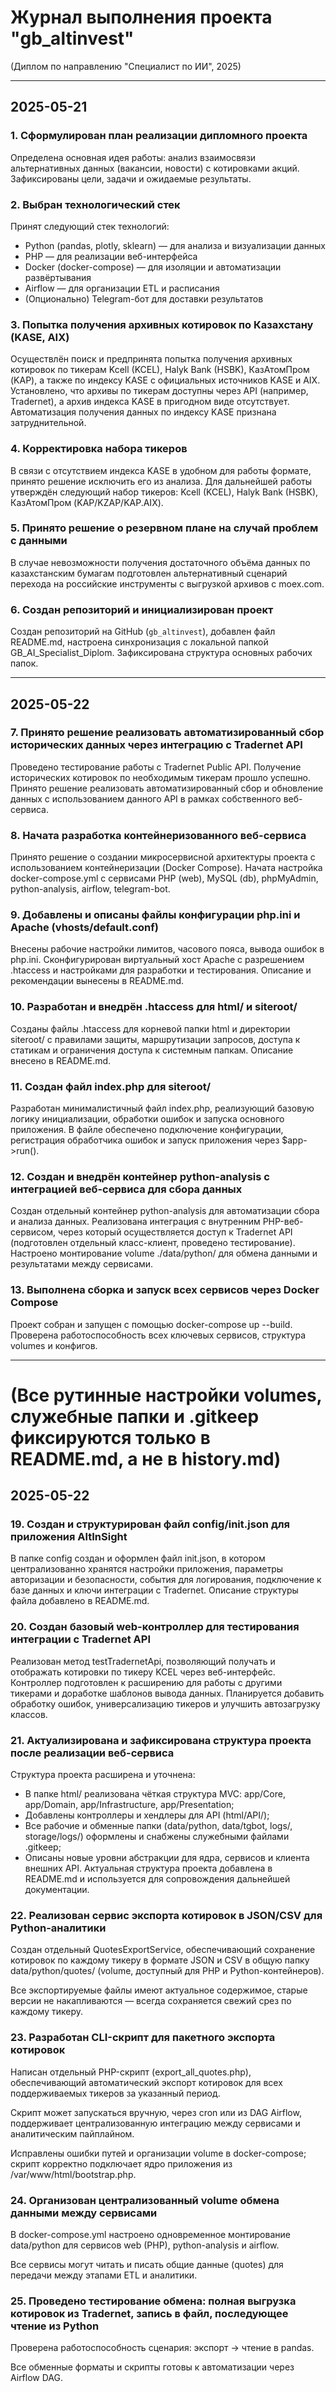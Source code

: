 # Журнал выполнения проекта "gb_altinvest"
(Диплом по направлению "Специалист по ИИ", 2025)

---

## 2025-05-21

### 1. Сформулирован план реализации дипломного проекта
Определена основная идея работы: анализ взаимосвязи альтернативных данных (вакансии, новости) с котировками акций. Зафиксированы цели, задачи и ожидаемые результаты.

### 2. Выбран технологический стек
Принят следующий стек технологий:
- Python (pandas, plotly, sklearn) — для анализа и визуализации данных
- PHP — для реализации веб-интерфейса
- Docker (docker-compose) — для изоляции и автоматизации развёртывания
- Airflow — для организации ETL и расписания
- (Опционально) Telegram-бот для доставки результатов

### 3. Попытка получения архивных котировок по Казахстану (KASE, AIX)
Осуществлён поиск и предпринята попытка получения архивных котировок по тикерам Kcell (KCEL), Halyk Bank (HSBK), КазАтомПром (KAP), а также по индексу KASE с официальных источников KASE и AIX.  
Установлено, что архивы по тикерам доступны через API (например, Tradernet), а архив индекса KASE в пригодном виде отсутствует. Автоматизация получения данных по индексу KASE признана затруднительной.

### 4. Корректировка набора тикеров
В связи с отсутствием индекса KASE в удобном для работы формате, принято решение исключить его из анализа. Для дальнейшей работы утверждён следующий набор тикеров: Kcell (KCEL), Halyk Bank (HSBK), КазАтомПром (KAP/KZAP/KAP.AIX).

### 5. Принято решение о резервном плане на случай проблем с данными
В случае невозможности получения достаточного объёма данных по казахстанским бумагам подготовлен альтернативный сценарий перехода на российские инструменты с выгрузкой архивов с moex.com.

### 6. Создан репозиторий и инициализирован проект
Создан репозиторий на GitHub (`gb_altinvest`), добавлен файл README.md, настроена синхронизация с локальной папкой GB_AI_Specialist_Diplom. Зафиксирована структура основных рабочих папок.

---

## 2025-05-22

### 7. Принято решение реализовать автоматизированный сбор исторических данных через интеграцию с Tradernet API
Проведено тестирование работы с Tradernet Public API. Получение исторических котировок по необходимым тикерам прошло успешно. Принято решение реализовать автоматизированный сбор и обновление данных с использованием данного API в рамках собственного веб-сервиса.

### 8. Начата разработка контейнеризованного веб-сервиса
Принято решение о создании микросервисной архитектуры проекта с использованием контейнеризации (Docker Compose). Начата настройка docker-compose.yml с сервисами PHP (web), MySQL (db), phpMyAdmin, python-analysis, airflow, telegram-bot.

### 9. Добавлены и описаны файлы конфигурации php.ini и Apache (vhosts/default.conf)
Внесены рабочие настройки лимитов, часового пояса, вывода ошибок в php.ini. Сконфигурирован виртуальный хост Apache с разрешением .htaccess и настройками для разработки и тестирования. Описание и рекомендации вынесены в README.md.

### 10. Разработан и внедрён .htaccess для html/ и siteroot/
Созданы файлы .htaccess для корневой папки html и директории siteroot/ с правилами защиты, маршрутизации запросов, доступа к статикам и ограничения доступа к системным папкам. Описание внесено в README.md.

### 11. Создан файл index.php для siteroot/
Разработан минималистичный файл index.php, реализующий базовую логику инициализации, обработки ошибок и запуска основного приложения. В файле обеспечено подключение конфигурации, регистрация обработчика ошибок и запуск приложения через $app->run().

### 12. Создан и внедрён контейнер python-analysis с интеграцией веб-сервиса для сбора данных
Создан отдельный контейнер python-analysis для автоматизации сбора и анализа данных. Реализована интеграция с внутренним PHP-веб-сервисом, через который осуществляется доступ к Tradernet API (подготовлен отдельный класс-клиент, проведено тестирование).  
Настроено монтирование volume ./data/python/ для обмена данными и результатами между сервисами.

### 13. Выполнена сборка и запуск всех сервисов через Docker Compose
Проект собран и запущен с помощью docker-compose up --build. Проверена работоспособность всех ключевых сервисов, структура volumes и конфигов.

---

# (Все рутинные настройки volumes, служебные папки и .gitkeep фиксируются только в README.md, а не в history.md)

## 2025-05-22

### 19. Создан и структурирован файл config/init.json для приложения AltInSight
В папке config создан и оформлен файл init.json, в котором централизованно хранятся настройки приложения, параметры авторизации и безопасности, события для логирования, подключение к базе данных и ключи интеграции с Tradernet. Описание структуры файла добавлено в README.md.

### 20. Создан базовый web-контроллер для тестирования интеграции с Tradernet API
Реализован метод testTradernetApi, позволяющий получать и отображать котировки по тикеру KCEL через веб-интерфейс.  
Контроллер подготовлен к расширению для работы с другими тикерами и доработке шаблонов вывода данных. Планируется добавить обработку ошибок, универсализацию тикеров и улучшить автозагрузку классов.

### 21. Актуализирована и зафиксирована структура проекта после реализации веб-сервиса
Структура проекта расширена и уточнена: 
- В папке html/ реализована чёткая структура MVC: app/Core, app/Domain, app/Infrastructure, app/Presentation;
- Добавлены контроллеры и хендлеры для API (html/API/);
- Все рабочие и обменные папки (data/python, data/tgbot, logs/, storage/logs/) оформлены и снабжены служебными файлами .gitkeep;
- Описаны новые уровни абстракции для ядра, сервисов и клиента внешних API.
Актуальная структура проекта добавлена в README.md и используется для сопровождения дальнейшей документации.

### 22. Реализован сервис экспорта котировок в JSON/CSV для Python-аналитики
Создан отдельный QuotesExportService, обеспечивающий сохранение котировок по каждому тикеру в формате JSON и CSV в общую папку data/python/quotes/ (volume, доступный для PHP и Python-контейнеров).

Все экспортируемые файлы имеют актуальное содержимое, старые версии не накапливаются — всегда сохраняется свежий срез по каждому тикеру.

### 23. Разработан CLI-скрипт для пакетного экспорта котировок
Написан отдельный PHP-скрипт (export_all_quotes.php), обеспечивающий автоматический экспорт котировок для всех поддерживаемых тикеров за указанный период.

Скрипт может запускаться вручную, через cron или из DAG Airflow, поддерживает централизованную интеграцию между сервисами и аналитическим пайплайном.

Исправлены ошибки путей и организации volume в docker-compose; скрипт корректно подключает ядро приложения из /var/www/html/bootstrap.php.

### 24. Организован централизованный volume обмена данными между сервисами
В docker-compose.yml настроено одновременное монтирование data/python для сервисов web (PHP), python-analysis и airflow.

Все сервисы могут читать и писать общие данные (quotes) для передачи между этапами ETL и аналитики.

### 25. Проведено тестирование обмена: полная выгрузка котировок из Tradernet, запись в файл, последующее чтение из Python
Проверена работоспособность сценария: экспорт → чтение в pandas.

Все обменные форматы и скрипты готовы к автоматизации через Airflow DAG.

